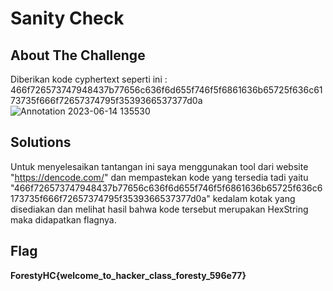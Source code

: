 # Sanity Check
## About The Challenge

Diberikan kode cyphertext seperti ini :
466f726573747948437b77656c636f6d655f746f5f6861636b65725f636c6173735f666f72657374795f3539366537377d0a
![Annotation 2023-06-14 135530](https://github.com/qodrizizi/CTF_WRITEUP/assets/111678241/516d9dc9-8b56-4f0c-90f2-808be718a8dd)


## Solutions
Untuk menyelesaikan tantangan ini saya menggunakan tool dari website "https://dencode.com/" dan mempastekan kode yang tersedia tadi yaitu "466f726573747948437b77656c636f6d655f746f5f6861636b65725f636c6173735f666f72657374795f3539366537377d0a" kedalam kotak yang disediakan dan melihat hasil bahwa kode tersebut merupakan HexString maka didapatkan flagnya.

## Flag
**ForestyHC{welcome_to_hacker_class_foresty_596e77}**
